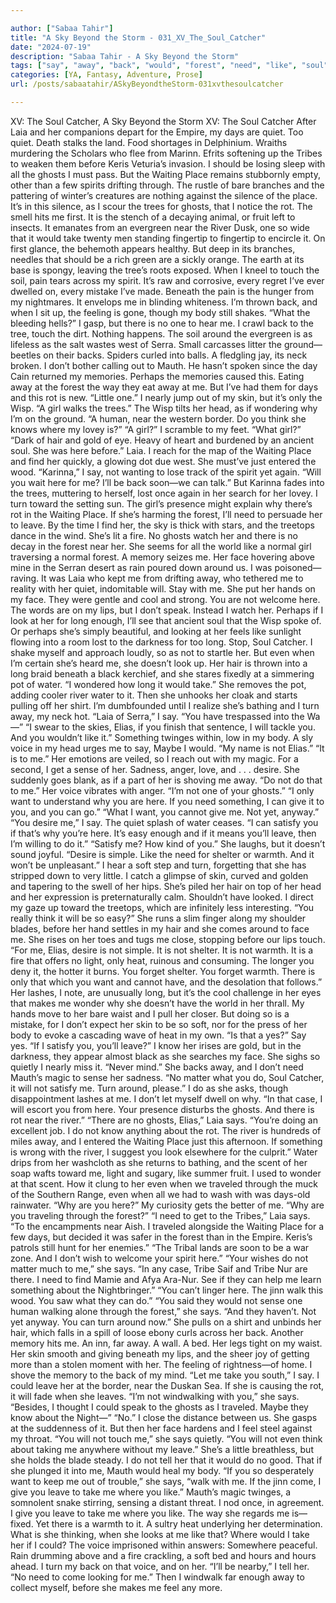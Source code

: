 ```yaml
---

author: ["Sabaa Tahir"]
title: "A Sky Beyond the Storm - 031_XV_The_Soul_Catcher"
date: "2024-07-19"
description: "Sabaa Tahir - A Sky Beyond the Storm"
tags: ["say", "away", "back", "would", "forest", "need", "like", "soul", "laia", "ghost", "place", "rot", "near", "turn", "leave", "waiting", "take", "around", "memory", "girl", "hair", "face", "long", "catcher", "day"]
categories: [YA, Fantasy, Adventure, Prose]
url: /posts/sabaatahir/ASkyBeyondtheStorm-031xvthesoulcatcher

---
```



XV: The Soul Catcher, A Sky Beyond the Storm
XV: The Soul Catcher
After Laia and her companions depart for the Empire, my days are quiet.   Too quiet. Death stalks the land. Food shortages in Delphinium. Wraiths murdering the Scholars who flee from Marinn. Efrits softening up the Tribes to weaken them before Keris Veturia’s invasion.
I should be losing sleep with all the ghosts I must pass.
But the Waiting Place remains stubbornly empty, other than a few spirits drifting through. The rustle of bare branches and the pattering of winter’s creatures are nothing against the silence of the place. It’s in this silence, as I scour the trees for ghosts, that I notice the rot.
The smell hits me first. It is the stench of a decaying animal, or fruit left to insects. It emanates from an evergreen near the River Dusk, one so wide that it would take twenty men standing fingertip to fingertip to encircle it.
On first glance, the behemoth appears healthy. But deep in its branches, needles that should be a rich green are a sickly orange. The earth at its base is spongy, leaving the tree’s roots exposed.
When I kneel to touch the soil, pain tears across my spirit. It’s raw and corrosive, every regret I’ve ever dwelled on, every mistake I’ve made. Beneath the pain is the hunger from my nightmares. It envelops me in blinding whiteness. I’m thrown back, and when I sit up, the feeling is gone, though my body still shakes.
“What the bleeding hells?” I gasp, but there is no one to hear me. I crawl back to the tree, touch the dirt. Nothing happens. The soil around the evergreen is as lifeless as the salt wastes west of Serra. Small carcasses litter the ground—beetles on their backs. Spiders curled into balls. A fledgling jay, its neck broken.
I don’t bother calling out to Mauth. He hasn’t spoken since the day Cain returned my memories.
Perhaps the memories caused this. Eating away at the forest the way they eat away at me. But I’ve had them for days and this rot is new.
“Little one.” I nearly jump out of my skin, but it’s only the Wisp.
“A girl walks the trees.” The Wisp tilts her head, as if wondering why I’m on the ground. “A human, near the western border. Do you think she knows where my lovey is?”
“A girl?” I scramble to my feet. “What girl?”
“Dark of hair and gold of eye. Heavy of heart and burdened by an ancient soul. She was here before.”
Laia. I reach for the map of the Waiting Place and find her quickly, a glowing dot due west. She must’ve just entered the wood.
“Karinna,” I say, not wanting to lose track of the spirit yet again. “Will you wait here for me? I’ll be back soon—we can talk.”
But Karinna fades into the trees, muttering to herself, lost once again in her search for her lovey.
I turn toward the setting sun. The girl’s presence might explain why there’s rot in the Waiting Place. If she’s harming the forest, I’ll need to persuade her to leave.
By the time I find her, the sky is thick with stars, and the treetops dance in the wind. She’s lit a fire. No ghosts watch her and there is no decay in the forest near her. She seems for all the world like a normal girl traversing a normal forest.
A memory seizes me. Her face hovering above mine in the Serran desert as rain poured down around us. I was poisoned—raving. It was Laia who kept me from drifting away, who tethered me to reality with her quiet, indomitable will. Stay with me. She put her hands on my face. They were gentle and cool and strong.
You are not welcome here. The words are on my lips, but I don’t speak. Instead I watch her. Perhaps if I look at her for long enough, I’ll see that ancient soul that the Wisp spoke of.
Or perhaps she’s simply beautiful, and looking at her feels like sunlight flowing into a room lost to the darkness for too long.
Stop, Soul Catcher. I shake myself and approach loudly, so as not to startle her. But even when I’m certain she’s heard me, she doesn’t look up. Her hair is thrown into a long braid beneath a black kerchief, and she stares fixedly at a simmering pot of water.
“I wondered how long it would take.” She removes the pot, adding cooler river water to it. Then she unhooks her cloak and starts pulling off her shirt.
I’m dumbfounded until I realize she’s bathing and I turn away, my neck hot.
“Laia of Serra,” I say. “You have trespassed into the Wa—”
“I swear to the skies, Elias, if you finish that sentence, I will tackle you. And you wouldn’t like it.”
Something twinges within, low in my body. A sly voice in my head urges me to say, Maybe I would.
“My name is not Elias.”
“It is to me.”
Her emotions are veiled, so I reach out with my magic. For a second, I get a sense of her. Sadness, anger, love, and . . . desire. She suddenly goes blank, as if a part of her is shoving me away.
“Do not do that to me.” Her voice vibrates with anger. “I’m not one of your ghosts.”
“I only want to understand why you are here. If you need something, I can give it to you, and you can go.”
“What I want, you cannot give me. Not yet, anyway.”
“You desire me,” I say. The quiet splash of water ceases. “I can satisfy you if that’s why you’re here. It’s easy enough and if it means you’ll leave, then I’m willing to do it.”
“Satisfy me? How kind of you.” She laughs, but it doesn’t sound joyful.
“Desire is simple. Like the need for shelter or warmth. And it won’t be unpleasant.”
I hear a soft step and turn, forgetting that she has stripped down to very little. I catch a glimpse of skin, curved and golden and tapering to the swell of her hips. She’s piled her hair on top of her head and her expression is preternaturally calm.
Shouldn’t have looked. I direct my gaze up toward the treetops, which are infinitely less interesting.
“You really think it will be so easy?” She runs a slim finger along my shoulder blades, before her hand settles in my hair and she comes around to face me. She rises on her toes and tugs me close, stopping before our lips touch.
“For me, Elias, desire is not simple. It is not shelter. It is not warmth. It is a fire that offers no light, only heat, ruinous and consuming. The longer you deny it, the hotter it burns. You forget shelter. You forget warmth. There is only that which you want and cannot have, and the desolation that follows.”
Her lashes, I note, are unusually long, but it’s the cool challenge in her eyes that makes me wonder why she doesn’t have the world in her thrall.
My hands move to her bare waist and I pull her closer. But doing so is a mistake, for I don’t expect her skin to be so soft, nor for the press of her body to evoke a cascading wave of heat in my own.
“Is that a yes?” Say yes. “If I satisfy you, you’ll leave?”
I know her irises are gold, but in the darkness, they appear almost black as she searches my face. She sighs so quietly I nearly miss it.
“Never mind.” She backs away, and I don’t need Mauth’s magic to sense her sadness. “No matter what you do, Soul Catcher, it will not satisfy me. Turn around, please.”
I do as she asks, though disappointment lashes at me. I don’t let myself dwell on why.
“In that case, I will escort you from here. Your presence disturbs the ghosts. And there is rot near the river.”
“There are no ghosts, Elias,” Laia says. “You’re doing an excellent job. I do not know anything about the rot. The river is hundreds of miles away, and I entered the Waiting Place just this afternoon. If something is wrong with the river, I suggest you look elsewhere for the culprit.”
Water drips from her washcloth as she returns to bathing, and the scent of her soap wafts toward me, light and sugary, like summer fruit. I used to wonder at that scent. How it clung to her even when we traveled through the muck of the Southern Range, even when all we had to wash with was days-old rainwater.
“Why are you here?” My curiosity gets the better of me. “Why are you traveling through the forest?”
“I need to get to the Tribes,” Laia says. “To the encampments near Aish. I traveled alongside the Waiting Place for a few days, but decided it was safer in the forest than in the Empire. Keris’s patrols still hunt for her enemies.”
“The Tribal lands are soon to be a war zone. And I don’t wish to welcome your spirit here.”
“Your wishes do not matter much to me,” she says. “In any case, Tribe Saif and Tribe Nur are there. I need to find Mamie and Afya Ara-Nur. See if they can help me learn something about the Nightbringer.”
“You can’t linger here. The jinn walk this wood. You saw what they can do.”
“You said they would not sense one human walking alone through the forest,” she says. “And they haven’t. Not yet anyway. You can turn around now.”
She pulls on a shirt and unbinds her hair, which falls in a spill of loose ebony curls across her back. Another memory hits me. An inn, far away. A wall. A bed. Her legs tight on my waist. Her skin smooth and giving beneath my lips, and the sheer joy of getting more than a stolen moment with her. The feeling of rightness—of home.
I shove the memory to the back of my mind. “Let me take you south,” I say. I could leave her at the border, near the Duskan Sea. If she is causing the rot, it will fade when she leaves.
“I’m not windwalking with you,” she says. “Besides, I thought I could speak to the ghosts as I traveled. Maybe they know about the Night—”
“No.” I close the distance between us. She gasps at the suddenness of it. But then her face hardens and I feel steel against my throat.
“You will not touch me,” she says quietly. “You will not even think about taking me anywhere without my leave.”
She’s a little breathless, but she holds the blade steady. I do not tell her that it would do no good. That if she plunged it into me, Mauth would heal my body.
“If you so desperately want to keep me out of trouble,” she says, “walk with me. If the jinn come, I give you leave to take me where you like.”
Mauth’s magic twinges, a somnolent snake stirring, sensing a distant threat.
I nod once, in agreement. I give you leave to take me where you like. The way she regards me is—fixed. Yet there is a warmth to it. A sultry heat underlying her determination. What is she thinking, when she looks at me like that? Where would I take her if I could?
The voice imprisoned within answers: Somewhere peaceful. Rain drumming above and a fire crackling, a soft bed and hours and hours ahead.
I turn my back on that voice, and on her.
“I’ll be nearby,” I tell her. “No need to come looking for me.”
Then I windwalk far enough away to collect myself, before she makes me feel any more.
